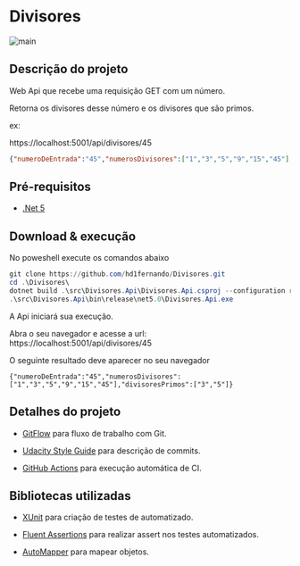 # Divisores
![main](https://github.com/hd1fernando/Divisores/workflows/main/badge.svg)

## Descrição do projeto
Web Api que recebe uma requisição GET com um número.

Retorna os divisores desse número e os divisores que são primos.

ex:

https://localhost:5001/api/divisores/45
```json
{"numeroDeEntrada":"45","numerosDivisores":["1","3","5","9","15","45"],"divisoresPrimos":["3","5"]}
```

## Pré-requisitos
* [.Net 5](https://dotnet.microsoft.com/download/dotnet/5.0)

## Download & execução

No poweshell execute os comandos abaixo
```powershell
git clone https://github.com/hd1fernando/Divisores.git
cd .\Divisores\
dotnet build .\src\Divisores.Api\Divisores.Api.csproj --configuration release
.\src\Divisores.Api\bin\release\net5.0\Divisores.Api.exe
```
A Api iniciará sua execução.

Abra o seu navegador e acesse a url: https://localhost:5001/api/divisores/45

O seguinte resultado deve aparecer no seu navegador

``` chrome
{"numeroDeEntrada":"45","numerosDivisores":["1","3","5","9","15","45"],"divisoresPrimos":["3","5"]}
````

## Detalhes do projeto
* [GitFlow](https://www.atlassian.com/br/git/tutorials/comparing-workflows/gitflow-workflow) para fluxo de trabalho com Git.

* [Udacity Style Guide](https://udacity.github.io/git-styleguide/) para descrição de commits.

* [GitHub Actions](https://github.com/hd1fernando/Divisores/actions) para execução automática de CI.

## Bibliotecas utilizadas
- [XUnit](https://xunit.net/) para criação de testes de automatizado.

- [Fluent Assertions](https://fluentassertions.com/) para realizar assert nos testes automatizados.

- [AutoMapper](https://automapper.org/) para mapear objetos.
